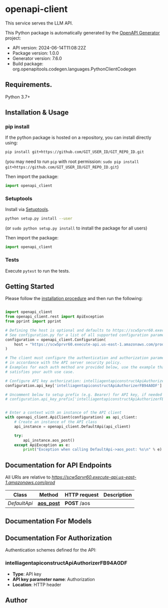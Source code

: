 # openapi-client
This service serves the LLM API.

This Python package is automatically generated by the [OpenAPI Generator](https://openapi-generator.tech) project:

- API version: 2024-06-14T11:08:22Z
- Package version: 1.0.0
- Generator version: 7.6.0
- Build package: org.openapitools.codegen.languages.PythonClientCodegen

## Requirements.

Python 3.7+

## Installation & Usage
### pip install

If the python package is hosted on a repository, you can install directly using:

```sh
pip install git+https://github.com/GIT_USER_ID/GIT_REPO_ID.git
```
(you may need to run `pip` with root permission: `sudo pip install git+https://github.com/GIT_USER_ID/GIT_REPO_ID.git`)

Then import the package:
```python
import openapi_client
```

### Setuptools

Install via [Setuptools](http://pypi.python.org/pypi/setuptools).

```sh
python setup.py install --user
```
(or `sudo python setup.py install` to install the package for all users)

Then import the package:
```python
import openapi_client
```

### Tests

Execute `pytest` to run the tests.

## Getting Started

Please follow the [installation procedure](#installation--usage) and then run the following:

```python

import openapi_client
from openapi_client.rest import ApiException
from pprint import pprint

# Defining the host is optional and defaults to https://scw5prvr60.execute-api.us-east-1.amazonaws.com/prod
# See configuration.py for a list of all supported configuration parameters.
configuration = openapi_client.Configuration(
    host = "https://scw5prvr60.execute-api.us-east-1.amazonaws.com/prod"
)

# The client must configure the authentication and authorization parameters
# in accordance with the API server security policy.
# Examples for each auth method are provided below, use the example that
# satisfies your auth use case.

# Configure API key authorization: intelliagentapiconstructApiAuthorizerFB94A0DF
configuration.api_key['intelliagentapiconstructApiAuthorizerFB94A0DF'] = os.environ["API_KEY"]

# Uncomment below to setup prefix (e.g. Bearer) for API key, if needed
# configuration.api_key_prefix['intelliagentapiconstructApiAuthorizerFB94A0DF'] = 'Bearer'


# Enter a context with an instance of the API client
with openapi_client.ApiClient(configuration) as api_client:
    # Create an instance of the API class
    api_instance = openapi_client.DefaultApi(api_client)

    try:
        api_instance.aos_post()
    except ApiException as e:
        print("Exception when calling DefaultApi->aos_post: %s\n" % e)

```

## Documentation for API Endpoints

All URIs are relative to *https://scw5prvr60.execute-api.us-east-1.amazonaws.com/prod*

Class | Method | HTTP request | Description
------------ | ------------- | ------------- | -------------
*DefaultApi* | [**aos_post**](docs/DefaultApi.md#aos_post) | **POST** /aos | 


## Documentation For Models



<a id="documentation-for-authorization"></a>
## Documentation For Authorization


Authentication schemes defined for the API:
<a id="intelliagentapiconstructApiAuthorizerFB94A0DF"></a>
### intelliagentapiconstructApiAuthorizerFB94A0DF

- **Type**: API key
- **API key parameter name**: Authorization
- **Location**: HTTP header


## Author




